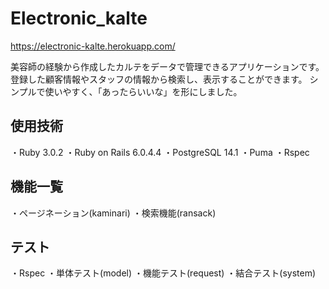 # Electronic_kalte

https://electronic-kalte.herokuapp.com/

美容師の経験から作成したカルテをデータで管理できるアプリケーションです。
登録した顧客情報やスタッフの情報から検索し、表示することができます。
シンプルで使いやすく、「あったらいいな」を形にしました。

## 使用技術
・Ruby 3.0.2
・Ruby on Rails 6.0.4.4
・PostgreSQL 14.1
・Puma
・Rspec

## 機能一覧
  ・ページネーション(kaminari)
  ・検索機能(ransack)

## テスト
  ・Rspec
    ・単体テスト(model)
    ・機能テスト(request)
    ・結合テスト(system)


